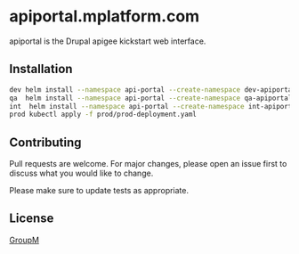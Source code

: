# apiportal.mplatform.com

apiportal is the Drupal apigee kickstart web interface.

## Installation

```bash
dev helm install --namespace api-portal --create-namespace dev-apiportal ./helm-apiportal
qa  helm install --namespace api-portal --create-namespace qa-apiportal -f ./helm-apiportal/qa-values.yaml ./helm-apiportal
int  helm install --namespace api-portal --create-namespace int-apiportal -f ./helm-apiportal/int-values.yaml ./helm-apiportal
prod kubectl apply -f prod/prod-deployment.yaml
```


## Contributing
Pull requests are welcome. For major changes, please open an issue first to discuss what you would like to change.

Please make sure to update tests as appropriate.

## License
[GroupM](https://www.groupm.com)